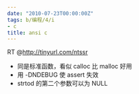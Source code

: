 ```yaml
---
date: "2010-07-23T00:00:00Z"
tags: b/编程/4/i
- c
title: ansi c
---
```


RT @<http://tinyurl.com/ntssr>

* 同是标准函数，看似 calloc 比 malloc 好用
* 用 -DNDEBUG 使 assert 失效
* strtod 的第二个参数可以为 NULL
